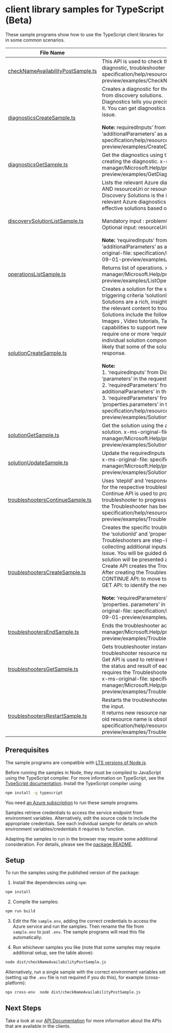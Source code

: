 # client library samples for TypeScript (Beta)

These sample programs show how to use the TypeScript client libraries for in some common scenarios.

| **File Name**                                                         | **Description**                                                                                                                                                                                                                                                                                                                                                                                                                                                                                                                                                                                                                                                                                                                                                                                                                                                                                                                                                                                                                                                                                                                                                                                                                                                                                                                                                                                            |
| --------------------------------------------------------------------- | ---------------------------------------------------------------------------------------------------------------------------------------------------------------------------------------------------------------------------------------------------------------------------------------------------------------------------------------------------------------------------------------------------------------------------------------------------------------------------------------------------------------------------------------------------------------------------------------------------------------------------------------------------------------------------------------------------------------------------------------------------------------------------------------------------------------------------------------------------------------------------------------------------------------------------------------------------------------------------------------------------------------------------------------------------------------------------------------------------------------------------------------------------------------------------------------------------------------------------------------------------------------------------------------------------------------------------------------------------------------------------------------------------------- |
| [checkNameAvailabilityPostSample.ts][checknameavailabilitypostsample] | This API is used to check the uniqueness of a resource name used for a diagnostic, troubleshooter or solutions x-ms-original-file: specification/help/resource-manager/Microsoft.Help/preview/2023-09-01-preview/examples/CheckNameAvailabilityForDiagnosticWhenNameIsAvailable.json                                                                                                                                                                                                                                                                                                                                                                                                                                                                                                                                                                                                                                                                                                                                                                                                                                                                                                                                                                                                                                                                                                                       |
| [diagnosticsCreateSample.ts][diagnosticscreatesample]                 | Creates a diagnostic for the specific resource using solutionId and requiredInputs\* from discovery solutions. <br/>Diagnostics tells you precisely the root cause of the issue and the steps to address it. You can get diagnostics once you discover the relevant solution for your Azure issue. <br/><br/> <b>Note: </b> requiredInputs’ from Discovery solutions response must be passed via ‘additionalParameters’ as an input to Diagnostics API. x-ms-original-file: specification/help/resource-manager/Microsoft.Help/preview/2023-09-01-preview/examples/CreateDiagnosticForKeyVaultResource.json                                                                                                                                                                                                                                                                                                                                                                                                                                                                                                                                                                                                                                                                                                                                                                                                |
| [diagnosticsGetSample.ts][diagnosticsgetsample]                       | Get the diagnostics using the 'diagnosticsResourceName' you chose while creating the diagnostic. x-ms-original-file: specification/help/resource-manager/Microsoft.Help/preview/2023-09-01-preview/examples/GetDiagnosticForKeyVaultResource.json                                                                                                                                                                                                                                                                                                                                                                                                                                                                                                                                                                                                                                                                                                                                                                                                                                                                                                                                                                                                                                                                                                                                                          |
| [discoverySolutionListSample.ts][discoverysolutionlistsample]         | Lists the relevant Azure diagnostics and solutions using [problemClassification API](https://learn.microsoft.com/rest/api/support/problem-classifications/list?tabs=HTTP)) AND resourceUri or resourceType.<br/> Discovery Solutions is the initial entry point within Help API, which identifies relevant Azure diagnostics and solutions. We will do our best to return the most effective solutions based on the type of inputs, in the request URL <br/><br/> Mandatory input : problemClassificationId (Use the [problemClassification API](https://learn.microsoft.com/rest/api/support/problem-classifications/list?tabs=HTTP)) <br/>Optional input: resourceUri OR resource Type <br/><br/> <b>Note: </b> ‘requiredInputs’ from Discovery solutions response must be passed via ‘additionalParameters’ as an input to Diagnostics and Solutions API. x-ms-original-file: specification/help/resource-manager/Microsoft.Help/preview/2023-09-01-preview/examples/ListDiscoverySolutionsAtResourceScope.json                                                                                                                                                                                                                                                                                                                                                                                         |
| [operationsListSample.ts][operationslistsample]                       | Returns list of operations. x-ms-original-file: specification/help/resource-manager/Microsoft.Help/preview/2023-09-01-preview/examples/ListOperations.json                                                                                                                                                                                                                                                                                                                                                                                                                                                                                                                                                                                                                                                                                                                                                                                                                                                                                                                                                                                                                                                                                                                                                                                                                                                 |
| [solutionCreateSample.ts][solutioncreatesample]                       | Creates a solution for the specific Azure resource or subscription using the triggering criteria ‘solutionId and requiredInputs’ from discovery solutions.<br/> Solutions are a rich, insightful and a centralized self help experience that brings all the relevant content to troubleshoot an Azure issue into a unified experience. Solutions include the following components : Text, Diagnostics , Troubleshooters, Images , Video tutorials, Tables , custom charts, images , AzureKB, etc, with capabilities to support new solutions types in the future. Each solution type may require one or more ‘requiredParameters’ that are required to execute the individual solution component. In the absence of the ‘requiredParameters’ it is likely that some of the solutions might fail execution, and you might see an empty response. <br/><br/> <b>Note:</b> <br/>1. ‘requiredInputs’ from Discovery solutions response must be passed via ‘parameters’ in the request body of Solutions API. <br/>2. ‘requiredParameters’ from the Solutions response is the same as ‘ additionalParameters’ in the request for diagnostics <br/>3. ‘requiredParameters’ from the Solutions response is the same as ‘properties.parameters’ in the request for Troubleshooters x-ms-original-file: specification/help/resource-manager/Microsoft.Help/preview/2023-09-01-preview/examples/Solution_Create.json |
| [solutionGetSample.ts][solutiongetsample]                             | Get the solution using the applicable solutionResourceName while creating the solution. x-ms-original-file: specification/help/resource-manager/Microsoft.Help/preview/2023-09-01-preview/examples/Solution_Get.json                                                                                                                                                                                                                                                                                                                                                                                                                                                                                                                                                                                                                                                                                                                                                                                                                                                                                                                                                                                                                                                                                                                                                                                       |
| [solutionUpdateSample.ts][solutionupdatesample]                       | Update the requiredInputs or additional information needed to execute the solution x-ms-original-file: specification/help/resource-manager/Microsoft.Help/preview/2023-09-01-preview/examples/Solution_Update.json                                                                                                                                                                                                                                                                                                                                                                                                                                                                                                                                                                                                                                                                                                                                                                                                                                                                                                                                                                                                                                                                                                                                                                                         |
| [troubleshootersContinueSample.ts][troubleshooterscontinuesample]     | Uses ‘stepId’ and ‘responses’ as the trigger to continue the troubleshooting steps for the respective troubleshooter resource name. <br/>Continue API is used to provide inputs that are required for the specific troubleshooter to progress into the next step in the process. This API is used after the Troubleshooter has been created using the Create API. x-ms-original-file: specification/help/resource-manager/Microsoft.Help/preview/2023-09-01-preview/examples/Troubleshooter_Continue.json                                                                                                                                                                                                                                                                                                                                                                                                                                                                                                                                                                                                                                                                                                                                                                                                                                                                                                  |
| [troubleshootersCreateSample.ts][troubleshooterscreatesample]         | Creates the specific troubleshooter action under a resource or subscription using the ‘solutionId’ and ‘properties.parameters’ as the trigger. <br/> Troubleshooters are step-by-step interactive guidance that scope the problem by collecting additional inputs from you in each stage while troubleshooting an Azure issue. You will be guided down decision tree style workflow and the best possible solution will be presented at the end of the workflow. <br/> Create API creates the Troubleshooter API using ‘parameters’ and ‘solutionId’ <br/> After creating the Troubleshooter instance, the following APIs can be used:<br/> CONTINUE API: to move to the next step in the flow <br/>GET API: to identify the next step after executing the CONTINUE API. <br/><br/> <b>Note:</b> ‘requiredParameters’ from solutions response must be passed via ‘properties. parameters’ in the request body of Troubleshooters API. x-ms-original-file: specification/help/resource-manager/Microsoft.Help/preview/2023-09-01-preview/examples/Troubleshooter_Create.json                                                                                                                                                                                                                                                                                                                                |
| [troubleshootersEndSample.ts][troubleshootersendsample]               | Ends the troubleshooter action x-ms-original-file: specification/help/resource-manager/Microsoft.Help/preview/2023-09-01-preview/examples/Troubleshooter_End.json                                                                                                                                                                                                                                                                                                                                                                                                                                                                                                                                                                                                                                                                                                                                                                                                                                                                                                                                                                                                                                                                                                                                                                                                                                          |
| [troubleshootersGetSample.ts][troubleshootersgetsample]               | Gets troubleshooter instance result which includes the step status/result of the troubleshooter resource name that is being executed.<br/> Get API is used to retrieve the result of a Troubleshooter instance, which includes the status and result of each step in the Troubleshooter workflow. This API requires the Troubleshooter resource name that was created using the Create API. x-ms-original-file: specification/help/resource-manager/Microsoft.Help/preview/2023-09-01-preview/examples/Troubleshooter_Get.json                                                                                                                                                                                                                                                                                                                                                                                                                                                                                                                                                                                                                                                                                                                                                                                                                                                                             |
| [troubleshootersRestartSample.ts][troubleshootersrestartsample]       | Restarts the troubleshooter API using applicable troubleshooter resource name as the input.<br/> It returns new resource name which should be used in subsequent request. The old resource name is obsolete after this API is invoked. x-ms-original-file: specification/help/resource-manager/Microsoft.Help/preview/2023-09-01-preview/examples/Troubleshooter_Restart.json                                                                                                                                                                                                                                                                                                                                                                                                                                                                                                                                                                                                                                                                                                                                                                                                                                                                                                                                                                                                                              |

## Prerequisites

The sample programs are compatible with [LTS versions of Node.js](https://github.com/nodejs/release#release-schedule).

Before running the samples in Node, they must be compiled to JavaScript using the TypeScript compiler. For more information on TypeScript, see the [TypeScript documentation][typescript]. Install the TypeScript compiler using:

```bash
npm install -g typescript
```

You need [an Azure subscription][freesub] to run these sample programs.

Samples retrieve credentials to access the service endpoint from environment variables. Alternatively, edit the source code to include the appropriate credentials. See each individual sample for details on which environment variables/credentials it requires to function.

Adapting the samples to run in the browser may require some additional consideration. For details, please see the [package README][package].

## Setup

To run the samples using the published version of the package:

1. Install the dependencies using `npm`:

```bash
npm install
```

2. Compile the samples:

```bash
npm run build
```

3. Edit the file `sample.env`, adding the correct credentials to access the Azure service and run the samples. Then rename the file from `sample.env` to just `.env`. The sample programs will read this file automatically.

4. Run whichever samples you like (note that some samples may require additional setup, see the table above):

```bash
node dist/checkNameAvailabilityPostSample.js
```

Alternatively, run a single sample with the correct environment variables set (setting up the `.env` file is not required if you do this), for example (cross-platform):

```bash
npx cross-env  node dist/checkNameAvailabilityPostSample.js
```

## Next Steps

Take a look at our [API Documentation][apiref] for more information about the APIs that are available in the clients.

[checknameavailabilitypostsample]: https://github.com/Azure/azure-sdk-for-js/blob/main/sdk/selfhelp/arm-selfhelp/samples/v2-beta/typescript/src/checkNameAvailabilityPostSample.ts
[diagnosticscreatesample]: https://github.com/Azure/azure-sdk-for-js/blob/main/sdk/selfhelp/arm-selfhelp/samples/v2-beta/typescript/src/diagnosticsCreateSample.ts
[diagnosticsgetsample]: https://github.com/Azure/azure-sdk-for-js/blob/main/sdk/selfhelp/arm-selfhelp/samples/v2-beta/typescript/src/diagnosticsGetSample.ts
[discoverysolutionlistsample]: https://github.com/Azure/azure-sdk-for-js/blob/main/sdk/selfhelp/arm-selfhelp/samples/v2-beta/typescript/src/discoverySolutionListSample.ts
[operationslistsample]: https://github.com/Azure/azure-sdk-for-js/blob/main/sdk/selfhelp/arm-selfhelp/samples/v2-beta/typescript/src/operationsListSample.ts
[solutioncreatesample]: https://github.com/Azure/azure-sdk-for-js/blob/main/sdk/selfhelp/arm-selfhelp/samples/v2-beta/typescript/src/solutionCreateSample.ts
[solutiongetsample]: https://github.com/Azure/azure-sdk-for-js/blob/main/sdk/selfhelp/arm-selfhelp/samples/v2-beta/typescript/src/solutionGetSample.ts
[solutionupdatesample]: https://github.com/Azure/azure-sdk-for-js/blob/main/sdk/selfhelp/arm-selfhelp/samples/v2-beta/typescript/src/solutionUpdateSample.ts
[troubleshooterscontinuesample]: https://github.com/Azure/azure-sdk-for-js/blob/main/sdk/selfhelp/arm-selfhelp/samples/v2-beta/typescript/src/troubleshootersContinueSample.ts
[troubleshooterscreatesample]: https://github.com/Azure/azure-sdk-for-js/blob/main/sdk/selfhelp/arm-selfhelp/samples/v2-beta/typescript/src/troubleshootersCreateSample.ts
[troubleshootersendsample]: https://github.com/Azure/azure-sdk-for-js/blob/main/sdk/selfhelp/arm-selfhelp/samples/v2-beta/typescript/src/troubleshootersEndSample.ts
[troubleshootersgetsample]: https://github.com/Azure/azure-sdk-for-js/blob/main/sdk/selfhelp/arm-selfhelp/samples/v2-beta/typescript/src/troubleshootersGetSample.ts
[troubleshootersrestartsample]: https://github.com/Azure/azure-sdk-for-js/blob/main/sdk/selfhelp/arm-selfhelp/samples/v2-beta/typescript/src/troubleshootersRestartSample.ts
[apiref]: https://docs.microsoft.com/javascript/api/@azure/arm-selfhelp?view=azure-node-preview
[freesub]: https://azure.microsoft.com/free/
[package]: https://github.com/Azure/azure-sdk-for-js/tree/main/sdk/selfhelp/arm-selfhelp/README.md
[typescript]: https://www.typescriptlang.org/docs/home.html
